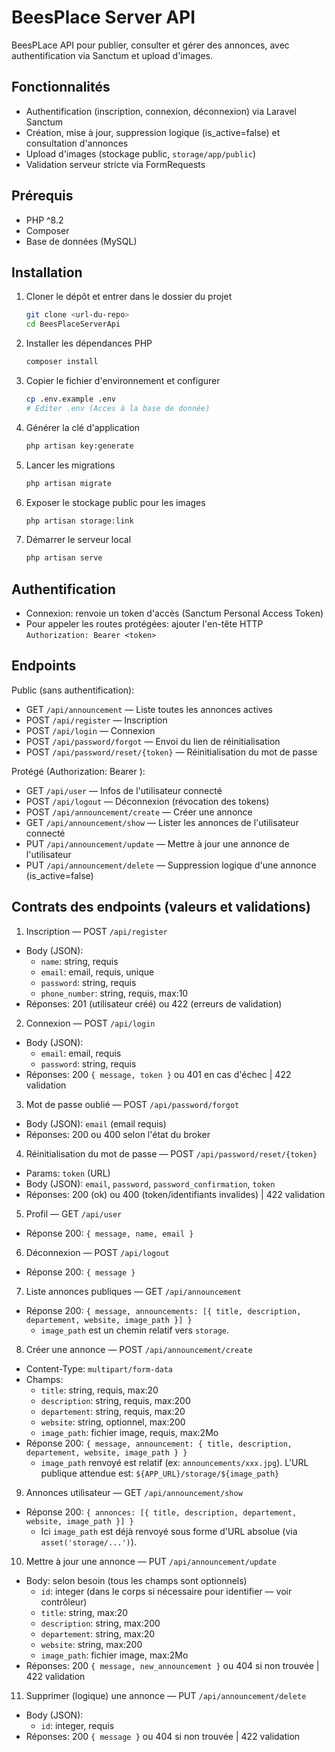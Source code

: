 # BeesPlace Server API

BeesPLace API pour publier, consulter et gérer des annonces, avec authentification via Sanctum et upload d'images.

## Fonctionnalités
- Authentification (inscription, connexion, déconnexion) via Laravel Sanctum
- Création, mise à jour, suppression logique (is_active=false) et consultation d'annonces
- Upload d'images (stockage public, `storage/app/public`)
- Validation serveur stricte via FormRequests

## Prérequis
- PHP ^8.2
- Composer
- Base de données (MySQL)

## Installation
1. Cloner le dépôt et entrer dans le dossier du projet
   ```bash
   git clone <url-du-repo>
   cd BeesPlaceServerApi
   ```
2. Installer les dépendances PHP
   ```bash
   composer install
   ```
3. Copier le fichier d'environnement et configurer
   ```bash
   cp .env.example .env
   # Editer .env (Acces à la base de donnée)
   ```
4. Générer la clé d'application
   ```bash
   php artisan key:generate
   ```
5. Lancer les migrations
   ```bash
   php artisan migrate
   ```
6. Exposer le stockage public pour les images
   ```bash
   php artisan storage:link
   ```
7. Démarrer le serveur local
   ```bash
   php artisan serve
   ```

## Authentification
- Connexion: renvoie un token d'accès (Sanctum Personal Access Token)
- Pour appeler les routes protégées: ajouter l'en-tête HTTP
  `Authorization: Bearer <token>`

## Endpoints

Public (sans authentification):
- GET `/api/announcement` — Liste toutes les annonces actives
- POST `/api/register` — Inscription
- POST `/api/login` — Connexion
- POST `/api/password/forgot` — Envoi du lien de réinitialisation
- POST `/api/password/reset/{token}` — Réinitialisation du mot de passe

Protégé (Authorization: Bearer <token>):
- GET `/api/user` — Infos de l'utilisateur connecté
- POST `/api/logout` — Déconnexion (révocation des tokens)
- POST `/api/announcement/create` — Créer une annonce
- GET `/api/announcement/show` — Lister les annonces de l'utilisateur connecté
- PUT `/api/announcement/update` — Mettre à jour une annonce de l'utilisateur
- PUT `/api/announcement/delete` — Suppression logique d'une annonce (is_active=false)

## Contrats des endpoints (valeurs et validations)

1) Inscription — POST `/api/register`
- Body (JSON):
  - `name`: string, requis
  - `email`: email, requis, unique
  - `password`: string, requis
  - `phone_number`: string, requis, max:10
- Réponses: 201 (utilisateur créé) ou 422 (erreurs de validation)

2) Connexion — POST `/api/login`
- Body (JSON):
  - `email`: email, requis
  - `password`: string, requis
- Réponses: 200 `{ message, token }` ou 401 en cas d'échec | 422 validation

3) Mot de passe oublié — POST `/api/password/forgot`
- Body (JSON): `email` (email requis)
- Réponses: 200 ou 400 selon l'état du broker

4) Réinitialisation du mot de passe — POST `/api/password/reset/{token}`
- Params: `token` (URL)
- Body (JSON): `email`, `password`, `password_confirmation`, `token`
- Réponses: 200 (ok) ou 400 (token/identifiants invalides) | 422 validation

5) Profil — GET `/api/user`
- Réponse 200: `{ message, name, email }`

6) Déconnexion — POST `/api/logout`
- Réponse 200: `{ message }`

7) Liste annonces publiques — GET `/api/announcement`
- Réponse 200: `{ message, announcements: [{ title, description, departement, website, image_path }] }`
  - `image_path` est un chemin relatif vers `storage`.

8) Créer une annonce — POST `/api/announcement/create`
- Content-Type: `multipart/form-data`
- Champs:
  - `title`: string, requis, max:20
  - `description`: string, requis, max:200
  - `departement`: string, requis, max:20
  - `website`: string, optionnel, max:200
  - `image_path`: fichier image, requis, max:2Mo
- Réponse 200: `{ message, announcement: { title, description, departement, website, image_path } }`
  - `image_path` renvoyé est relatif (ex: `announcements/xxx.jpg`). L'URL publique attendue est: `${APP_URL}/storage/${image_path}`

9) Annonces utilisateur — GET `/api/announcement/show`
- Réponse 200: `{ annonces: [{ title, description, departement, website, image_path }] }`
  - Ici `image_path` est déjà renvoyé sous forme d'URL absolue (via `asset('storage/...')`).

10) Mettre à jour une annonce — PUT `/api/announcement/update`
- Body: selon besoin (tous les champs sont optionnels)
  - `id`: integer (dans le corps si nécessaire pour identifier — voir contrôleur)
  - `title`: string, max:20
  - `description`: string, max:200
  - `departement`: string, max:20
  - `website`: string, max:200
  - `image_path`: fichier image, max:2Mo
- Réponses: 200 `{ message, new_announcement }` ou 404 si non trouvée | 422 validation

11) Supprimer (logique) une annonce — PUT `/api/announcement/delete`
- Body (JSON):
  - `id`: integer, requis
- Réponses: 200 `{ message }` ou 404 si non trouvée | 422 validation

